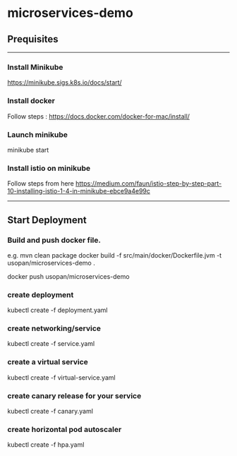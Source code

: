 # microservices-demo


## Prequisites
________________________________________________
### Install Minikube
https://minikube.sigs.k8s.io/docs/start/
### Install docker
Follow steps : https://docs.docker.com/docker-for-mac/install/
### Launch minikube
minikube start
### Install istio on minikube 
Follow steps from here
https://medium.com/faun/istio-step-by-step-part-10-installing-istio-1-4-in-minikube-ebce9a4e99c
_________________________________________________


## Start Deployment

### Build and push docker file.
e.g.
mvn clean package
docker build -f src/main/docker/Dockerfile.jvm -t usopan/microservices-demo .

docker push usopan/microservices-demo
### create deployment
kubectl create -f deployment.yaml
### create networking/service
kubectl create -f service.yaml
### create a virtual service
kubectl create -f virtual-service.yaml
### create canary release for your service
kubectl create -f canary.yaml
### create horizontal pod autoscaler
kubectl create -f hpa.yaml



